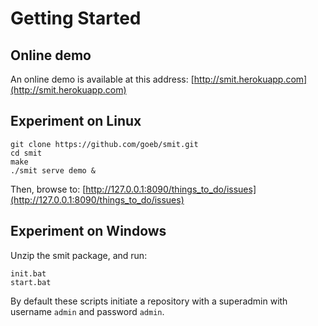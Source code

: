 # Getting Started

## Online demo

An online demo is available at this address: [http://smit.herokuapp.com](http://smit.herokuapp.com)

## Experiment on Linux

    git clone https://github.com/goeb/smit.git
    cd smit
    make
    ./smit serve demo &

Then, browse to: [http://127.0.0.1:8090/things_to_do/issues](http://127.0.0.1:8090/things_to_do/issues)


## Experiment on Windows

Unzip the smit package, and run:

    init.bat
    start.bat

By default these scripts initiate a repository with a superadmin with username `admin` and password `admin`.


